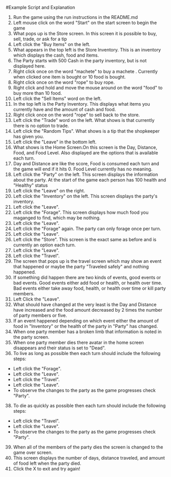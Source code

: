 #Example Script and Explanation

1. Run the game using the run instructions in the README.md
2. Left mouse click on the word "Start" on the start screen to begin the game
3. What pops up is the Store screen. In this screen it is possible to buy, sell, trade, or ask for a tip
4. Left click the "Buy Items" on the left. 
5. What appears in the top left is the Store Inventory. This is an inventory which displays the cash, food and items.
6. The Party starts with 500 Cash in the party inventory, but is not displayed here.
6. Right click once on the word "machete" to buy a machete . Currently when clicked one item is bought or 10 food is bought.
7. Right click once on the word "rope" to buy rope.
8. Right click and hold and move the mouse around on the word "food" to buy more than 10 food.
9. Left click the "Sell Items" word on the left.
10. In the top left is the Party Inventory. This displays what items you currently have and the amount of cash and food.
11. Right click once on the word "rope" to sell back to the store.
12. Left click the "Trade" word on the left. What shows is that currently there is no option to trade.
14. Left click the "Random Tips". What shows is a tip that the shopkeeper has given you.
16. Left click the "Leave" in the bottom left.
17. What shows is the Home Screen.On this screen is the Day, Distance, Food, and Food Level. Also displayed are the options that is available each turn.
19. Day and Distance are like the score, Food is consumed each turn and the game will end if it hits 0. Food Level currently has no meaning.
20. Left click the "Party" on the left. This screen displays the information about the party. At the start of the game each person has 100 health and "Healthy" status
21. Left click the "Leave" on the right.
22. Left click the "Inventory" on the left. This screen displays the party's inventory.
23. Left click the "Leave".
24. Left click the "Forage". This screen displays how much food you maganged to find, which may be nothing.
25. Left click the "Leave".
26. Left click the "Forage" again. The party can only forage once per turn.
27. Left click the "Leave".
28. Left click the "Store". This screen is the exact same as before and is currently an option each turn.
29. Left click the "Leave".
30. Left click the "Travel".
31. The screen that pops up is the travel screen which may show an event that happened or maybe the party "Traveled safely" and nothing happened.
32. If something did happen there are two kinds of events, good events or bad events. Good events either add food or health, or health over time. Bad events either take away food, health, or health over time or kill party members.
33. Left Click the "Leave".
33. What should have changed at the very least is the Day and Distance have increased and the food amount decreased by 2 times the number of party members or five.
34. If an event happened depending on which event either the amount of food in "Inventory" or the health of the party in "Party" has changed.
35. When one party member has a broken limb that information is noted in the party screen.
36. When one party member dies there avatar in the home screen disappears and their status is set to "Dead".
37. To live as long as possible then each turn should include the following steps:
  - Left click the "Forage".
  - Left click the "Leave".
  - Left click the "Travel".
  - Left click the "Leave".
  - To observe the changes to the party as the game progresses check "Party".
38. To die as quickly as possible then each turn should include the following steps:
  - Left click the "Travel".
  - Left click the "Leave".
  - To observe the changes to the party as the game progresses check "Party".
39. When all of the members of the party dies the screen is changed to the game over screen.
40. This screen displays the number of days, distance traveled, and amount of food left when the party died.
41. Click the X to exit and try again!
